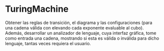 # TuringMachine

Obtener las reglas de transición, el diagrama y las configuraciones (para una cadena válida con elevando cada exponente evaluable al cubo). Además, desarrollar un analizador de lenguaje, cuya interfaz gráfica, tome como entrada una cadena, mostrando si esta es válida o inválida para dicho lenguaje, tantas veces requiera el usuario.
